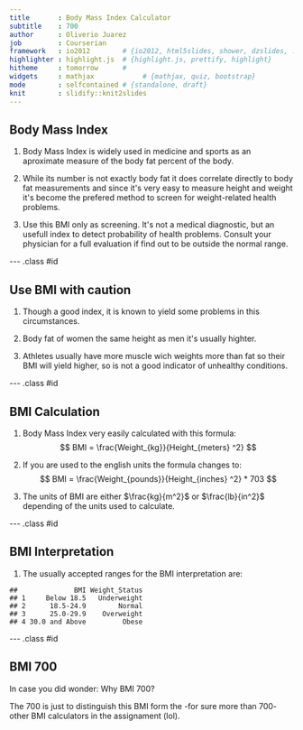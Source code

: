 ```yaml
---
title       : Body Mass Index Calculator
subtitle    : 700
author      : Oliverio Juarez
job         : Courserian
framework   : io2012        # {io2012, html5slides, shower, dzslides, ...}
highlighter : highlight.js  # {highlight.js, prettify, highlight}
hitheme     : tomorrow      # 
widgets     : mathjax            # {mathjax, quiz, bootstrap}
mode        : selfcontained # {standalone, draft}
knit        : slidify::knit2slides
---
```


## Body Mass Index

1. Body Mass Index is widely used in medicine and sports as an aproximate measure of the body fat percent of the body.

2. While its number is not exactly body fat it does correlate directly to body fat measurements and since it's very easy to measure height and weight it's become the prefered method to screen for weight-related health problems.

3. Use this BMI only as screening. It's not a medical diagnostic, but an usefull index to detect probability of health problems. Consult your physician for a full evaluation if find out to be outside the normal range.

--- .class #id 

## Use BMI with caution

1. Though a good index, it is known to yield some problems in this circumstances.

2. Body fat of women the same height as men it's usually highter.

3. Athletes usually have more muscle wich weights more than fat so their BMI will yield higher, so is not a good indicator of unhealthy conditions.


--- .class #id 

## BMI Calculation
1. Body Mass Index very easily calculated with this formula:
$$ BMI = \frac{Weight_{kg}}{Height_{meters} ^2} $$

2. If you are used to the english units the formula changes to:
$$ BMI = \frac{Weight_{pounds}}{Height_{inches} ^2} * 703 $$

3. The units of BMI are either $\frac{kg}{m^2}$ or $\frac{lb}{in^2}$ depending of the units used to calculate. 

--- .class #id 

## BMI Interpretation
1. The usually accepted ranges for the BMI interpretation are:


```
##              BMI Weight_Status
## 1     Below 18.5   Underweight
## 2      18.5-24.9        Normal
## 3      25.0-29.9    Overweight
## 4 30.0 and Above         Obese
```

--- .class #id 

## BMI 700

In case you did wonder: Why BMI 700?  

The 700 is just to distinguish this BMI form the -for sure more than 700- other BMI calculators in the assignament (lol).


